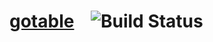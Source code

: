 # [gotable](https://github.com/stmansour/gotable)&nbsp; &nbsp;   ![Build Status](https://travis-ci.org/stmansour/gotable.png?branch=master) 